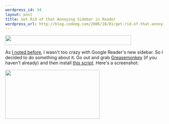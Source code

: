 ```yaml
--- 
wordpress_id: 34
layout: post
title: Get Rid of that Annoying Sidebar in Reader
wordpress_url: http://blog.codeeg.com/2006/10/01/get-rid-of-that-annoying-sidebar-in-reader/
---
```

<img class="alignnone size-full wp-image-120" src="http://blog2.codeeg.com/wp-content/uploads/2008/06/reader_toggle_link.png" alt="" width="400" height="31" />

As <a title="My thoughts on Google Reader" href="http://blog.codeeg.com/2006/09/30/the-new-and-somewhat-improved-google-reader/">I noted before</a>, I wasn't too crazy with Google Reader's new sidebar.  So I decided to do something about it.  Go out and grab <a title="Greasemonkey" href="http://greasemonkey.mozdev.org/">Greasemonkey</a> (if you haven't already) and then install <a title="Toggle sidebar greasemonkey script" href="http://codeeg.com/misc/google_reader_toggle_sidebar.user.js">this script</a>.  Here's a screenshot:

<span style="color:#0000ee;text-decoration:underline;"><a class="imagelink" title="No Sidebar Google Reader Screenshot" href="http://blog.codeeg.com/wp-content/uploads/2006/10/reader_no_sidebar.png"></a><a href="http://blog2.codeeg.com/wp-content/uploads/2008/06/reader_no_sidebar.png"><img class="alignnone size-medium wp-image-121" src="http://blog2.codeeg.com/wp-content/uploads/2008/06/reader_no_sidebar.png?w=300" alt="" width="300" height="156" /></a></span>
